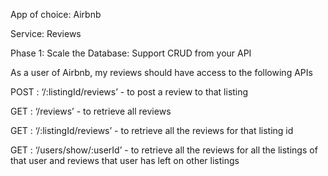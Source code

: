 App of choice: Airbnb

Service: Reviews

Phase 1: Scale the Database: Support CRUD from your API

As a user of Airbnb, my reviews should have access to the following APIs

POST : ‘/:listingId/reviews’ - to post a review to that listing

GET : ‘/reviews’ - to retrieve all reviews

GET : ‘/:listingId/reviews’ - to retrieve all the reviews for that listing id

GET : ‘/users/show/:userId’ - to retrieve all the reviews for all the listings of that user and reviews that user has left on other listings

